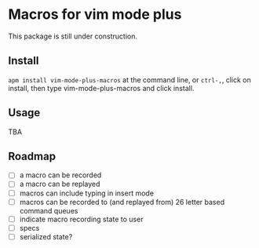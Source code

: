 # Macros for vim mode plus
This package is still under construction.

## Install
`apm install vim-mode-plus-macros` at the command line, or `ctrl-,`, click on install, then type vim-mode-plus-macros and click install.

## Usage
TBA

## Roadmap
- [ ] a macro can be recorded
- [ ] a macro can be replayed
- [ ] macros can include typing in insert mode
- [ ] macros can be recorded to (and replayed from) 26 letter based command queues
- [ ] indicate macro recording state to user
- [ ] specs
- [ ] serialized state?
